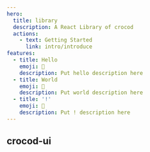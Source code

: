 ```yaml
---
hero:
  title: library
  description: A React Library of crocod
  actions:
    - text: Getting Started
      link: intro/introduce
features:
  - title: Hello
    emoji: 💎
    description: Put hello description here
  - title: World
    emoji: 🌈
    description: Put world description here
  - title: '!'
    emoji: 🚀
    description: Put ! description here
---
```


## crocod-ui
